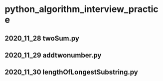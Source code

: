 # python_algorithm_interview_practice

## 2020_11_28 twoSum.py
## 2020_11_29 addtwonumber.py
## 2020_11_30 lengthOfLongestSubstring.py
